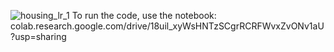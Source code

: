 ![housing_lr_1](https://github.com/AnnaTheSloth284/Machine-Learning/assets/112563080/afb18fbe-f945-4586-a129-257ef25eae33)
To run the code, use the notebook: colab.research.google.com/drive/18uil_xyWsHNTzSCgrRCRFWvxZvONv1aU?usp=sharing
